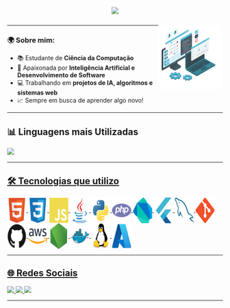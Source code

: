 <h1 align="center">
  <img src="https://readme-typing-svg.herokuapp.com?font=Fira+Code&weight=700&duration=2500&pause=1000&color=F7F7F7&background=FF000000&center=true&vCenter=true&width=500&lines=Ol%C3%A1!%F0%9F%91%8B;Seja+Bem-vindo(a)+ao+meu+GitHub!;Ciência+da+Computação+%7C+IA+%7C+Dev" />
</h1>

<img align="right" src="https://raw.githubusercontent.com/LilianyNunes/LilianyNunes/main/img/bg.svg" alt="programming" width=30% />

---

### 🌍 Sobre mim:
- 📚 Estudante de **Ciência da Computação**  
- 🤖 Apaixonada por **Inteligência Artificial e Desenvolvimento de Software**  
- 💻 Trabalhando em **projetos de IA, algoritmos e sistemas web**  
- 📈 Sempre em busca de aprender algo novo! 

---

## 📊 Linguagens mais Utilizadas
<div>
  <a href="https://github.com/LilianyNunes">
  <img height="180em" src="https://github-readme-stats.vercel.app/api/top-langs/?username=LilianyNunes&theme=react&layout=compact"/>
</div>

---

## 🛠 Tecnologias que utilizo
<div style="display: inline_block">
  <img align="center" alt="HTML" height="60" width="45" src="https://raw.githubusercontent.com/devicons/devicon/master/icons/html5/html5-original.svg">
  <img align="center" alt="CSS" height="60" width="45" src="https://raw.githubusercontent.com/devicons/devicon/master/icons/css3/css3-original.svg">
  <img align="center" alt="JavaScript" height="60" width="45" src="https://raw.githubusercontent.com/devicons/devicon/master/icons/javascript/javascript-plain.svg">
  <img align="center" alt="Java" height="60" width="45" src="https://raw.githubusercontent.com/devicons/devicon/master/icons/java/java-original.svg">
  <img align="center" alt="Python" height="60" width="45" src="https://raw.githubusercontent.com/devicons/devicon/master/icons/python/python-original.svg">
  <img align="center" alt="PHP" height="60" width="45" src="https://raw.githubusercontent.com/devicons/devicon/master/icons/php/php-plain.svg">
  <img align="center" alt="Dart" height="60" width="45" src="https://raw.githubusercontent.com/devicons/devicon/master/icons/dart/dart-original.svg">
  <img align="center" alt="Flutter" height="60" width="45" src="https://raw.githubusercontent.com/devicons/devicon/master/icons/flutter/flutter-original.svg">
  <img align="center" alt="MySQL" height="60" width="45" src="https://raw.githubusercontent.com/devicons/devicon/master/icons/mysql/mysql-original.svg">
  <img align="center" alt="Git" height="60" width="45" src="https://raw.githubusercontent.com/devicons/devicon/master/icons/git/git-original.svg">
  <img align="center" alt="GitHub" height="60" width="45" src="https://raw.githubusercontent.com/devicons/devicon/master/icons/github/github-original.svg">
  <img align="center" alt="AWS" height="60" width="45" src="https://raw.githubusercontent.com/devicons/devicon/master/icons/amazonwebservices/amazonwebservices-original-wordmark.svg">
  <img align="center" alt="Node.js" height="60" width="45" src="https://raw.githubusercontent.com/devicons/devicon/master/icons/nodejs/nodejs-original.svg">
  <img align="center" alt="Docker" height="60" width="45" src="https://raw.githubusercontent.com/devicons/devicon/master/icons/docker/docker-original.svg">
  <img align="center" alt="Linux" height="60" width="45" src="https://raw.githubusercontent.com/devicons/devicon/master/icons/linux/linux-original.svg">
  <img align="center" alt="Azure" height="60" width="45" src="https://raw.githubusercontent.com/devicons/devicon/master/icons/azure/azure-original.svg">
</div>

---

## 🌐 Redes Sociais
<div>
  <a href="https://www.linkedin.com/in/lilianynunes/" target="_blank">
    <img src="https://img.shields.io/badge/LinkedIn-0077B5?style=for-the-badge&logo=linkedin&logoColor=white" />
  </a>
  <a href="mailto:lilianynunes10@gmail.com">
    <img src="https://img.shields.io/badge/-Gmail-D14836?style=for-the-badge&logo=gmail&logoColor=white" />
  </a>
  <a href="https://www.instagram.com/lilianynunees/" target="_blank">
    <img src="https://img.shields.io/badge/Instagram-E4405F?style=for-the-badge&logo=instagram&logoColor=white" />
  </a>
</div>

---
